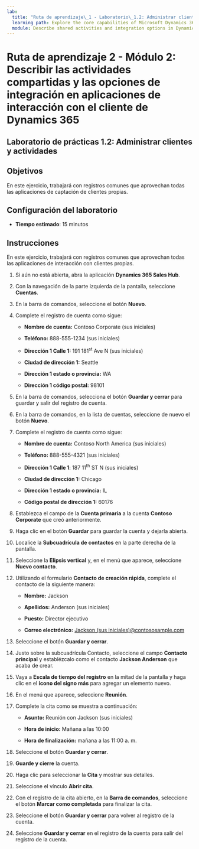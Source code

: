 ```yaml
---
lab:
  title: "Ruta de aprendizaje\_1 - Laboratorio\_1.2: Administrar clientes y actividades"
  learning path: Explore the core capabilities of Microsoft Dynamics 365 customer engagement apps
  module: Describe shared activities and integration options in Dynamics 365 customer engagement apps
---
```


Ruta de aprendizaje 2 - Módulo 2: Describir las actividades compartidas y las opciones de integración en aplicaciones de interacción con el cliente de Dynamics 365
========================

## Laboratorio de prácticas 1.2: Administrar clientes y actividades

## Objetivos

En este ejercicio, trabajará con registros comunes que aprovechan todas las aplicaciones de captación de clientes propias. 

## Configuración del laboratorio

  - **Tiempo estimado**: 15 minutos

## Instrucciones

En este ejercicio, trabajará con registros comunes que aprovechan todas las aplicaciones de interacción con clientes propias. 

1. Si aún no está abierta, abra la aplicación **Dynamics 365 Sales Hub**.

2. Con la navegación de la parte izquierda de la pantalla, seleccione **Cuentas**.

3. En la barra de comandos, seleccione el botón **Nuevo**.

4. Complete el registro de cuenta como sigue:

    - **Nombre de cuenta:** Contoso Corporate (sus iniciales)

    - **Teléfono:** 888-555-1234 (sus iniciales)

    - **Dirección 1 Calle 1:** 191 181<sup data-htmlnode="">st</sup> Ave N (sus iniciales)

    - **Ciudad de dirección 1:** Seattle

    - **Dirección 1 estado o provincia:** WA

    - **Dirección 1 código postal:** 98101

5. En la barra de comandos, selecciona el botón **Guardar y cerrar** para guardar y salir del registro de cuenta.

6. En la barra de comandos, en la lista de cuentas, seleccione de nuevo el botón **Nuevo**.

7. Complete el registro de cuenta como sigue:

    - **Nombre de cuenta:** Contoso North America (sus iniciales)

    - **Teléfono:** 888-555-4321 (sus iniciales)

    - **Dirección 1 Calle 1**: 187 11<sup data-htmlnode="">th</sup> ST N (sus iniciales)

    - **Ciudad de dirección 1:** Chicago

    - **Dirección 1 estado o provincia:** IL

    - **Código postal de dirección 1:** 60176

8. Establezca el campo de la **Cuenta primaria** a la cuenta **Contoso Corporate** que creó anteriormente.

9. Haga clic en el botón **Guardar** para guardar la cuenta y dejarla abierta.

10. Localice la **Subcuadrícula de contactos** en la parte derecha de la pantalla.

11. Seleccione la **Elipsis vertical** y, en el menú que aparece, seleccione **Nuevo contacto**.

12. Utilizando el formulario **Contacto de creación rápida**, complete el contacto de la siguiente manera:

    - **Nombre:** Jackson

    - **Apellidos:** Anderson (sus iniciales)

    - **Puesto:** Director ejecutivo

    - **Correo electrónico:** [Jackson (sus iniciales)@contososample.com](mailto:Jackson@contososample.com)

13. Seleccione el botón **Guardar y cerrar**.

14. Justo sobre la subcuadrícula Contacto, seleccione el campo **Contacto principal** y establézcalo como el contacto **Jackson Anderson** que acaba de crear.

15. Vaya a **Escala de tiempo del registro** en la mitad de la pantalla y haga clic en el **icono del signo más** para agregar un elemento nuevo.

16. En el menú que aparece, seleccione **Reunión**.

17. Complete la cita como se muestra a continuación:

    - **Asunto:** Reunión con Jackson (sus iniciales)

    - **Hora de inicio:** Mañana a las 10:00

    - **Hora de finalización:** mañana a las 11:00 a. m.

18. Seleccione el botón **Guardar y cerrar**.

19. **Guarde y cierre** la cuenta.

20. Haga clic para seleccionar la **Cita** y mostrar sus detalles.

21. Seleccione el vínculo **Abrir cita**.

22. Con el registro de la cita abierto, en la **Barra de comandos**, seleccione el botón **Marcar como completada** para finalizar la cita.

23. Seleccione el botón **Guardar y cerrar** para volver al registro de la cuenta.

24. Seleccione **Guardar y cerrar** en el registro de la cuenta para salir del registro de la cuenta.
